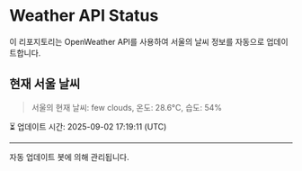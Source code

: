
# Weather API Status

이 리포지토리는 OpenWeather API를 사용하여 서울의 날씨 정보를 자동으로 업데이트합니다.

## 현재 서울 날씨
> 서울의 현재 날씨: few clouds, 온도: 28.6°C, 습도: 54%

⏳ 업데이트 시간: 2025-09-02 17:19:11 (UTC)

---
자동 업데이트 봇에 의해 관리됩니다.
